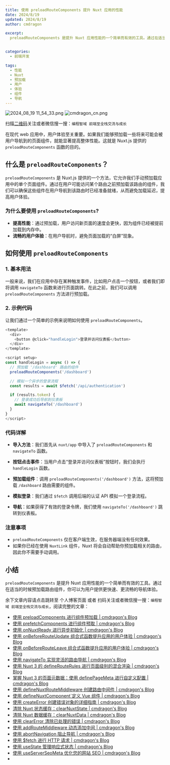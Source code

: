 ```yaml
---
title: 使用 preloadRouteComponents 提升 Nuxt 应用的性能
date: 2024/8/19
updated: 2024/8/19
author: cmdragon

excerpt:
  preloadRouteComponents 是提升 Nuxt 应用性能的一个简单而有效的工具。通过在适当的时候预加载路由组件，你可以为用户提供更快速、更流畅的导航体验。


categories:
  - 前端开发

tags:
  - 性能
  - Nuxt
  - 预加载
  - 用户
  - 体验
  - 组件
  - 导航
---
```


<img src="https://static.amd794.com/blog/images/2024_08_19 11_54_33.png@blog" title="2024_08_19 11_54_33.png" alt="2024_08_19 11_54_33.png"/>

<img src="https://api2.cmdragon.cn/upload/cmder/20250304_012821924.jpg" title="cmdragon_cn.png" alt="cmdragon_cn.png"/>


扫描[二维码](https://api2.cmdragon.cn/upload/cmder/20250304_012821924.jpg)关注或者微信搜一搜：`编程智域 前端至全栈交流与成长`



在现代 web 应用中，用户体验至关重要。如果我们能够预加载一些将来可能会被用户导航到的页面组件，就能显著提高整体性能。这就是 Nuxt.js 提供的 `preloadRouteComponents` 函数的目的。

## 什么是 `preloadRouteComponents`？

`preloadRouteComponents` 是 Nuxt.js 提供的一个方法，它允许我们手动预加载应用中的单个页面组件。通过在用户可能访问某个路由之前预加载该路由的组件，我们可以确保这些组件在用户导航到该路由时已经准备就绪，从而避免加载延迟，提高用户体验。

### 为什么要使用 `preloadRouteComponents`?

- **提高性能**：通过预加载，用户访问新页面的速度会更快，因为组件已经被提前加载到内存中。
- **流畅的用户体验**：在用户导航时，避免页面加载的“白屏”现象。

## 如何使用 `preloadRouteComponents`

### 1. 基本用法

一般来说，我们在应用中存在某种触发事件，比如用户点击一个按钮，或者我们即将调用 `navigateTo` 函数来进行页面跳转。在此之前，我们可以调用 `preloadRouteComponents` 方法进行预加载。

### 2. 示例代码

让我们通过一个简单的示例来说明如何使用 `preloadRouteComponents`。

```javascript
<template>
  <div>
    <button @click="handleLogin">登录并访问仪表板</button>
  </div>
</template>

<script setup>
const handleLogin = async () => {
  // 预加载 '/dashboard' 路由的组件
  preloadRouteComponents('/dashboard')

  // 模拟一个异步的登录流程
  const results = await $fetch('/api/authentication')

  if (results.token) {
    // 登录成功后导航到仪表板
    await navigateTo('/dashboard')
  }
}
</script>
```

### 代码详解

- **导入方法**：我们首先从 `nuxt/app` 中导入了 `preloadRouteComponents` 和 `navigateTo` 函数。
  
- **按钮点击事件**：当用户点击“登录并访问仪表板”按钮时，我们会执行 `handleLogin` 函数。

- **预加载组件**：调用 `preloadRouteComponents('/dashboard')` 方法，这将预加载 `/dashboard` 路由需要的组件。

- **模拟登录**：我们通过 `$fetch` 调用后端的认证 API 模拟一个登录流程。

- **导航**：如果获得了有效的登录令牌，我们使用 `navigateTo('/dashboard')` 跳转到仪表板。

### 注意事项

- `preloadRouteComponents` 仅在客户端生效，在服务器端没有任何效果。
- 如果你已经在使用 `NuxtLink` 组件，Nuxt 将会自动帮助你预加载相关的路由，因此你不需要手动调用。

## 小结

`preloadRouteComponents` 是提升 Nuxt 应用性能的一个简单而有效的工具。通过在适当的时候预加载路由组件，你可以为用户提供更快速、更流畅的导航体验。

余下文章内容请点击跳转至 个人博客页面 或者 扫码关注或者微信搜一搜：`编程智域 前端至全栈交流与成长`，阅读完整的文章：

- [使用 preloadComponents 进行组件预加载 | cmdragon's Blog](https://blog.cmdragon.cn/posts/6f58e9a6735b/)
- [使用 prefetchComponents 进行组件预取 | cmdragon's Blog](https://blog.cmdragon.cn/posts/a73257bce752/)
- [使用 onNuxtReady 进行异步初始化 | cmdragon's Blog](https://blog.cmdragon.cn/posts/64b599de0716/)
- [使用 onBeforeRouteUpdate 组合式函数提升应用的用户体验 | cmdragon's Blog](https://blog.cmdragon.cn/posts/cdd338b2e728/)
- [使用 onBeforeRouteLeave 组合式函数提升应用的用户体验 | cmdragon's Blog](https://blog.cmdragon.cn/posts/cfb92785e131/)
- [使用 navigateTo 实现灵活的路由导航 | cmdragon's Blog](https://blog.cmdragon.cn/posts/30bdc45ab749/)
- [使用 Nuxt 3 的 defineRouteRules 进行页面级别的混合渲染 | cmdragon's Blog](https://blog.cmdragon.cn/posts/4a1749875882/)
- [掌握 Nuxt 3 的页面元数据：使用 definePageMeta 进行自定义配置 | cmdragon's Blog](https://blog.cmdragon.cn/posts/6f827ad7a980/)
- [使用 defineNuxtRouteMiddleware 创建路由中间件 | cmdragon's Blog](https://blog.cmdragon.cn/posts/30f5cad8adaa/)
- [使用 defineNuxtComponent`定义 Vue 组件 | cmdragon's Blog](https://blog.cmdragon.cn/posts/df9c2cf37c29/)
- [使用 createError 创建错误对象的详细指南 | cmdragon's Blog](https://blog.cmdragon.cn/posts/93b5a8ec52df/)
- [清除 Nuxt 状态缓存：clearNuxtState | cmdragon's Blog](https://blog.cmdragon.cn/posts/0febec81a1d1/)
- [清除 Nuxt 数据缓存：clearNuxtData | cmdragon's Blog](https://blog.cmdragon.cn/posts/0a7c0cc75cf1/)
- [使用 clearError 清除已处理的错误 | cmdragon's Blog](https://blog.cmdragon.cn/posts/1bf9b90dd386/)
- [使用 addRouteMiddleware 动态添加中间 | cmdragon's Blog](https://blog.cmdragon.cn/posts/a070155dbcfb/)
- [使用 abortNavigation 阻止导航 | cmdragon's Blog](https://blog.cmdragon.cn/posts/c89ead546424/)
- [使用 $fetch 进行 HTTP 请求 | cmdragon's Blog](https://blog.cmdragon.cn/posts/07d91f7f1ac2/)
- [使用 useState 管理响应式状态 | cmdragon's Blog](https://blog.cmdragon.cn/posts/dad6ac94ddf0/)
- [使用 useServerSeoMeta 优化您的网站 SEO | cmdragon's Blog](https://blog.cmdragon.cn/posts/dd9cb519a7a9/)
-

